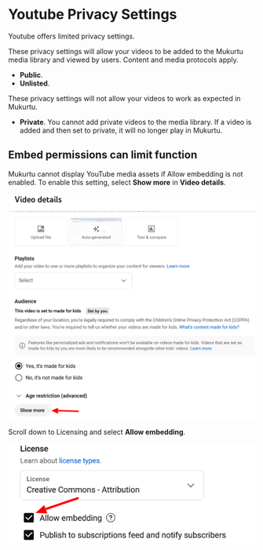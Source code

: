 # Youtube Privacy Settings

Youtube offers limited privacy settings.

These privacy settings will allow your videos to be added to the Mukurtu media library and viewed by users. Content and media protocols apply.
- **Public**.
- **Unlisted**.


These privacy settings will not allow your videos to work as expected in Mukurtu.
- **Private**. You cannot add private videos to the media library. If a video is added and then set to private, it will no longer play in Mukurtu. 

## Embed permissions can limit function

Mukurtu cannot display YouTube media assets if Allow embedding is not enabled. To enable this setting, select **Show more** in **Video details**.

![An image of a YouTube menu with a red arrow pointing to the "Show more" button.](../_embeds/YouTubepermission1.png "Changing YouTube permissions.")

Scroll down to Licensing and select **Allow embedding**.

![An image of a YouTube menu with a red arrow pointing to the selected Allow embedding checkbox.](../_embeds/YouTubepermission2.png "Changing YouTube permissions.")